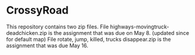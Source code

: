 # CrossyRoad

This repository contains two zip files.
File highways-movingtruck-deadchicken.zip is the assignment that was due on May 8. (updated since for default map)
File rotate, jump, killed, trucks disappear.zip is the assignment that was due May 16.

